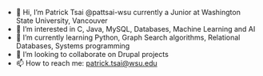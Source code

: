 - 👋 Hi, I’m Patrick Tsai @pattsai-wsu currently a Junior at Washington State University, Vancouver
- 👀 I’m interested in C, Java, MySQL, Databases, Machine Learning and AI
- 🌱 I’m currently learning Python, Graph Search algorithms, Relational Databases, Systems programming
- 💞️ I’m looking to collaborate on Drupal projects
- 📫 How to reach me: patrick.tsai@wsu.edu

<!---
pattsai-wsu/pattsai-wsu is a ✨ special ✨ repository because its `README.md` (this file) appears on your GitHub profile.
You can click the Preview link to take a look at your changes.
--->
